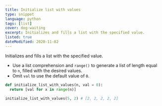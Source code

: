 ```yaml
---
title: Initialize list with values
type: snippet
language: python
tags: [list]
cover: dog-waiting
excerpt: Initializes and fills a list with the specified value.
listed: true
dateModified: 2020-11-02
---
```


Initializes and fills a list with the specified value.

- Use a list comprehension and `range()` to generate a list of length equal to `n`, filled with the desired values.
- Omit `val` to use the default value of `0`.

```py
def initialize_list_with_values(n, val = 0):
  return [val for x in range(n)]

initialize_list_with_values(5, 2) # [2, 2, 2, 2, 2]
```
